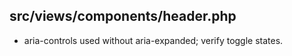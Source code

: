 ## src/views/components/header.php
- aria-controls used without aria-expanded; verify toggle states.